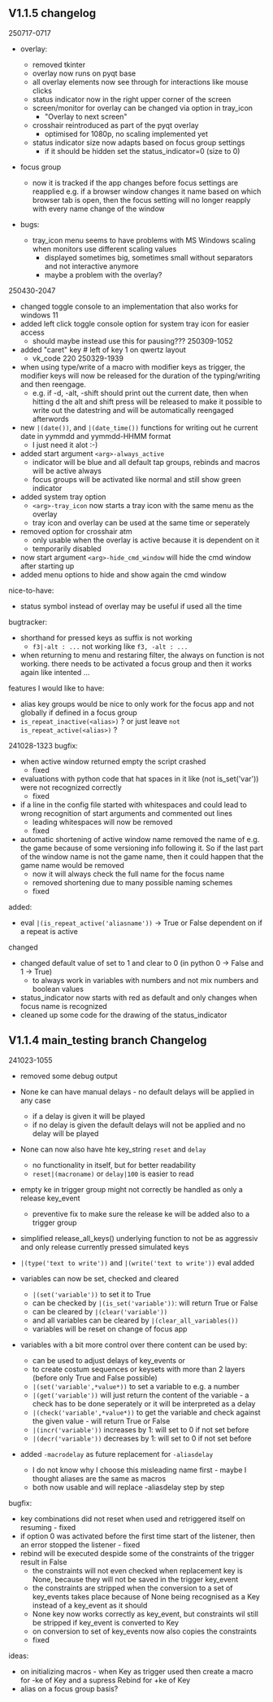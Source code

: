 ## V1.1.5 changelog

250717-0717

- overlay:
  - removed tkinter
  - overlay now runs on pyqt base
  - all overlay elements now see through for interactions like mouse clicks
  - status indicator now in the right upper corner of the screen
  - screen/monitor for overlay can be changed via option in tray_icon
    - "Overlay to next screen"
  - crosshair reintroduced as part of the pyqt overlay
    - optimised for 1080p, no scaling implemented yet
  - status indicator size now adapts based on focus group settings
    - if it should be hidden set the status_indicator=0 (size to 0)


- focus group
  - now it is tracked if the app changes before focus settings are reapplied
    e.g. if a browser window changes it name based on which browser tab is open, then the focus setting will no longer reapply with every name change of the window 

- bugs:
  - tray_icon menu seems to have problems with MS Windows scaling when monitors use different scaling values
    - displayed sometimes big, sometimes small without separators and not interactive anymore
    - maybe a problem with the overlay?




250430-2047
- changed toggle console to an implementation that also works for windows 11
- added left click toggle console option for system tray icon for easier access
  - should maybe instead use this for pausing???
250309-1052
- added "caret" key   # left of key 1 on qwertz layout
  - vk_code 220
250329-1939
- when using type/write of a macro with modifier keys as trigger, the modifier keys will now be released for the duration of the typing/writing and then reengage.
  - e.g. if -d, -alt, -shift should print out the current date, then when hitting d the alt and shift press will be released to make it possible to write out the datestring and will be automatically reengaged afterwords
- new `|(date())`, and `|(date_time())` functions for writing out he current date in yymmdd and yymmdd-HHMM format
  - I just need it alot :-)
- added start argument `<arg>-always_active`
  - indicator will be blue and all default tap groups, rebinds and macros will be active always
  - focus groups will be activated like normal and still show green indicator
- added system tray option
  - `<arg>-tray_icon` now starts a tray icon with the same menu as the overlay
  - tray icon and overlay can be used at the same time or seperately
- removed option for crosshair atm
  - only usable when the overlay is active because it is dependent on it
  - temporarily disabled
- now start argument `<arg>-hide_cmd_window` will hide the cmd window after starting up
- added menu options to hide and show again the cmd window


nice-to-have:
- status symbol instead of overlay may be useful if used all the time


bugtracker:
- shorthand for pressed keys as suffix is not working 
  - `f3|-alt : ...` not working like `f3, -alt : ...`
- when returning to menu and restaring filter, the always on function is not working. there needs to be activated a focus group and then it works again like intented ...


features I would like to have:
- alias key groups would be nice to only work for the focus app and not globally if defined in a focus group
- `is_repeat_inactive(<alias>)` ? or just leave `not is_repeat_active(<alias>)` ?

241028-1323
bugfix:
- when active window returned empty the script crashed 
  - fixed
- evaluations with python code that hat spaces in it like (not is_set('var')) were not recognized correctly 
  - fixed
- if a line in the config file started with whitespaces and could lead to wrong recognition of start arguments and commented out lines
  - leading whitespaces will now be removed
  - fixed
- automatic shortening of active window name removed the name of e.g. the game because of some versioning info following it. So if the last part of the window name is not the game name, then it could happen that the game name would be removed
  - now it will always check the full name for the focus name 
  - removed shortening due to many possible naming schemes
  - fixed 

added:
- eval `|(is_repeat_active('aliasname'))` -> True or False dependent on if a repeat is active


changed
- changed default value of set to 1 and clear to 0 (in python 0 -> False and 1 -> True)
  - to always work in variables with numbers and not mix numbers and boolean values
- status_indicator now starts with red as default and only changes when focus name is recognized
- cleaned up some code for the drawing of the status_indicator

## V1.1.4 main_testing branch Changelog
241023-1055
- removed some debug output

- None ke can have manual delays - no default delays will be applied in any case
  - if a delay is given it will be played
  - if no delay is given the default delays will not be applied and no delay will be played
- None can now also have hte key_string `reset` and `delay`
  - no functionality in itself, but for better readability
  - `reset|(macroname)` or `delay|100` is easier to read
- empty ke in trigger group might not correctly be handled as only a release key_event
  - preventive fix to make sure the release ke will be added also to a trigger group
- simplified release_all_keys() underlying function to not be as aggressiv and only release currently pressed simulated keys
- `|(type('text to write'))` and `|(write('text to write'))` eval added
- variables can now be set, checked and cleared
  - `|(set('variable'))` to set it to True
  - can be checked by `|(is_set('variable'))`: will return True or False
  - can be cleared by `|(clear('variable'))`
  - and all variables can be cleared by `|(clear_all_variables())`
  - variables will be reset on change of focus app
- variables with a bit more control over there content can be used by:
  - can be used to adjust delays of key_events or 
  - to create costum sequences or keysets with more than 2 layers (before only True and False possible)
  - `|(set('variable',*value*))` to set a variable to e.g. a number
  - `|(get('variable'))` will just return the content of the variable - a check has to be done seperately or it will be interpreted as a delay
  - `|(check('variable',*value*))` to get the variable and check against the given value - will return True or False
  - `|(incr('variable'))` increases by 1: will set to 0 if not set before
  - `|(decr('variable'))` decreases by 1: will set to 0 if not set before
- added `-macrodelay` as future replacement for `-aliasdelay`
  - I do not know why I choose this misleading name first - maybe I thought aliases are the same as macros
  - both now usable and will replace -aliasdelay step by step

bugfix:
- key combinations did not reset when used and retriggered itself on resuming - fixed
- if option 0 was activated before the first time start of the listener, then an error stopped the listener - fixed
- rebind will be executed despide some of the constraints of the trigger result in False 
  - the constraints will not even checked when replacement key is None, because they will not be saved in the trigger key_event
  - the constraints are stripped when the conversion to a set of key_events takes place because of None being recognised as a Key instead of a key_event as it should
  - None key now works correctly as key_event, but constraints wil still be stripped if key_event is converted to Key 
  - on conversion to set of key_events now also copies the constraints 
  - fixed

ideas:
- on initializing macros - when Key as trigger used then create a macro for -ke of Key and a supress Rebind for +ke of Key
- alias on a focus group basis?